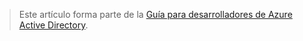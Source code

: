 > Este artículo forma parte de la [Guía para desarrolladores de Azure Active Directory](../articles/active-directory/active-directory-developers-guide.md).
> 
> 



<!--HONumber=Dec16_HO4-->


